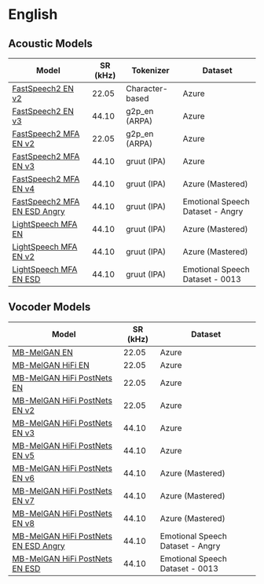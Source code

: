 # English

## Acoustic Models

| Model                                                                                       | SR (kHz) | Tokenizer       | Dataset                          |
| ------------------------------------------------------------------------------------------- | -------- | --------------- | -------------------------------- |
| [FastSpeech2 EN v2](https://huggingface.co/bookbot/fastspeech2-en-v2)                       | 22.05    | Character-based | Azure                            |
| [FastSpeech2 EN v3](https://huggingface.co/bookbot/fastspeech2-en-v3)                       | 44.10    | g2p_en (ARPA)   | Azure                            |
| [FastSpeech2 MFA EN v2](https://huggingface.co/bookbot/fastspeech2-mfa-en-v2)               | 22.05    | g2p_en (ARPA)   | Azure                            |
| [FastSpeech2 MFA EN v3](https://huggingface.co/bookbot/fastspeech2-mfa-en-v3)               | 44.10    | gruut (IPA)     | Azure                            |
| [FastSpeech2 MFA EN v4](https://huggingface.co/bookbot/fastspeech2-mfa-en-v4)               | 44.10    | gruut (IPA)     | Azure (Mastered)                 |
| [FastSpeech2 MFA EN ESD Angry](https://huggingface.co/bookbot/fastspeech2-mfa-en-esd-angry) | 44.10    | gruut (IPA)     | Emotional Speech Dataset - Angry |
| [LightSpeech MFA EN](https://huggingface.co/bookbot/lightspeech-mfa-en)                     | 44.10    | gruut (IPA)     | Azure (Mastered)                 |
| [LightSpeech MFA EN v2](https://huggingface.co/bookbot/lightspeech-mfa-en-v2)               | 44.10    | gruut (IPA)     | Azure (Mastered)                 |
| [LightSpeech MFA EN ESD](https://huggingface.co/bookbot/lightspeech-mfa-en-esd)             | 44.10    | gruut (IPA)     | Emotional Speech Dataset - 0013  |


## Vocoder Models

| Model                                                                                                       | SR (kHz) | Dataset                          |
| ----------------------------------------------------------------------------------------------------------- | -------- | -------------------------------- |
| [MB-MelGAN EN](https://huggingface.co/bookbot/mb-melgan-en)                                                 | 22.05    | Azure                            |
| [MB-MelGAN HiFi EN](https://huggingface.co/bookbot/mb-melgan-hifi-en)                                       | 22.05    | Azure                            |
| [MB-MelGAN HiFi PostNets EN](https://huggingface.co/bookbot/mb-melgan-hifi-postnets-en)                     | 22.05    | Azure                            |
| [MB-MelGAN HiFi PostNets EN v2](https://huggingface.co/bookbot/mb-melgan-hifi-postnets-en-v2)               | 22.05    | Azure                            |
| [MB-MelGAN HiFi PostNets EN v3](https://huggingface.co/bookbot/mb-melgan-hifi-postnets-en-v3)               | 44.10    | Azure                            |
| [MB-MelGAN HiFi PostNets EN v5](https://huggingface.co/bookbot/mb-melgan-hifi-postnets-en-v5)               | 44.10    | Azure                            |
| [MB-MelGAN HiFi PostNets EN v6](https://huggingface.co/bookbot/mb-melgan-hifi-postnets-en-v6)               | 44.10    | Azure (Mastered)                 |
| [MB-MelGAN HiFi PostNets EN v7](https://huggingface.co/bookbot/mb-melgan-hifi-postnets-en-v7)               | 44.10    | Azure (Mastered)                 |
| [MB-MelGAN HiFi PostNets EN v8](https://huggingface.co/bookbot/mb-melgan-hifi-postnets-en-v8)               | 44.10    | Azure (Mastered)                 |
| [MB-MelGAN HiFi PostNets EN ESD Angry](https://huggingface.co/bookbot/mb-melgan-hifi-postnets-en-esd-angry) | 44.10    | Emotional Speech Dataset - Angry |
| [MB-MelGAN HiFi PostNets EN ESD](https://huggingface.co/bookbot/mb-melgan-hifi-postnets-en-esd)             | 44.10    | Emotional Speech Dataset - 0013  |